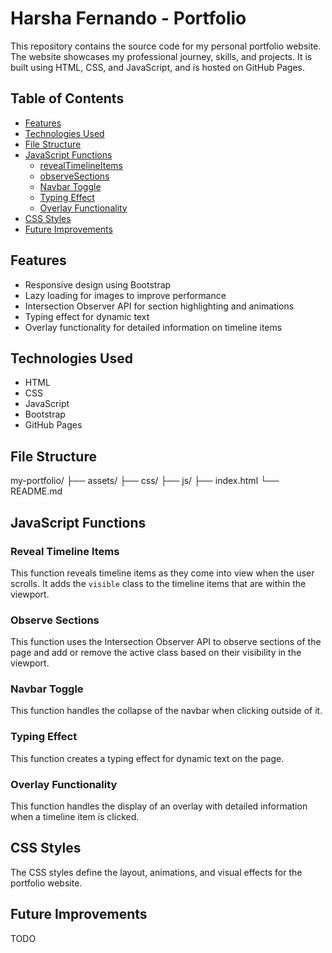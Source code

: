 # Harsha Fernando - Portfolio

This repository contains the source code for my personal portfolio website. The website showcases my professional journey, skills, and projects. It is built using HTML, CSS, and JavaScript, and is hosted on GitHub Pages.

## Table of Contents

- [Features](#features)
- [Technologies Used](#technologies-used)
- [File Structure](#file-structure)
- [JavaScript Functions](#javascript-functions)
  - [revealTimelineItems](#revealtimelineitems)
  - [observeSections](#observesections)
  - [Navbar Toggle](#navbar-toggle)
  - [Typing Effect](#typing-effect)
  - [Overlay Functionality](#overlay-functionality)
- [CSS Styles](#css-styles)
- [Future Improvements](#future-improvements)

## Features

- Responsive design using Bootstrap
- Lazy loading for images to improve performance
- Intersection Observer API for section highlighting and animations
- Typing effect for dynamic text
- Overlay functionality for detailed information on timeline items

## Technologies Used

- HTML
- CSS
- JavaScript
- Bootstrap
- GitHub Pages

## File Structure
my-portfolio/ ├── assets/ ├── css/ ├── js/  ├── index.html └── README.md

## JavaScript Functions

### Reveal Timeline Items
This function reveals timeline items as they come into view when the user scrolls. It adds the `visible` class to the timeline items that are within the viewport.

### Observe Sections
This function uses the Intersection Observer API to observe sections of the page and add or remove the active class based on their visibility in the viewport.

### Navbar Toggle
This function handles the collapse of the navbar when clicking outside of it.

### Typing Effect
This function creates a typing effect for dynamic text on the page.

### Overlay Functionality
This function handles the display of an overlay with detailed information when a timeline item is clicked.

## CSS Styles
The CSS styles define the layout, animations, and visual effects for the portfolio website.

## Future Improvements

TODO
